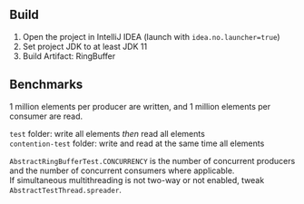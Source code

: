 ## Build

1. Open the project in IntelliJ IDEA (launch with `idea.no.launcher=true`)
2. Set project JDK to at least JDK 11
3. Build Artifact: RingBuffer

## Benchmarks

1 million elements per producer are written, and 1 million elements per consumer are read.

`test` folder: write all elements _then_ read all elements  
`contention-test` folder: write and read at the same time all elements

`AbstractRingBufferTest.CONCURRENCY` is the number of concurrent producers and the number of concurrent consumers where applicable.  
If simultaneous multithreading is not two-way or not enabled, tweak `AbstractTestThread.spreader`.